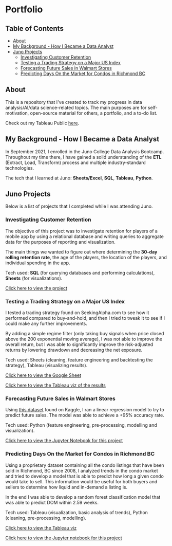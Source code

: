 # Portfolio

## Table of Contents

- [About](#about)
- [My Background - How I Became a Data Analyst](#my-background---how-i-became-a-data-analyst)
- [Juno Projects](#juno-projects)
  * [Investigating Customer Retention](#investigating-customer-retention)
  * [Testing a Trading Strategy on a Major US Index](#testing-a-trading-strategy-on-a-major-us-index)
  * [Forecasting Future Sales in Walmart Stores](#forecasting-future-sales-in-walmart-stores)
  * [Predicting Days On the Market for Condos in Richmond BC](#predicting-days-on-the-market-for-condos-in-richmond-bc)

## About

This is a repository that I've created to track my progress in data analysis/AI/data science-related topics. The main purposes are for self-motivation, open-source material for others, a portfolio, and a to-do list.

Check out my Tableau Public [here](https://public.tableau.com/app/profile/brendanjca#!/?newProfile=&activeTab=0).

## My Background - How I Became a Data Analyst

In September 2021, I enrolled in the Juno College Data Analysis Bootcamp. Throughout my time there, I have gained a solid understanding of the **ETL** (Extract, Load, Transform) process and multiple industry-standard technologies.

The tech that I learned at Juno: **Sheets/Excel**, **SQL**, **Tableau**, **Python**.

## Juno Projects

Below is a list of projects that I completed while I was attending Juno.

### Investigating Customer Retention
The objective of this project was to investigate retention for players of a mobile app by using a relational database and writing queries to aggregate data for the purposes of reporting and visualization.

The main things we wanted to figure out where determining the **30-day rolling retention rate**, the age of the players, the location of the players, and individual spending in the app.

Tech used: **SQL** (for querying databases and performing calculations), **Sheets** (for visualizations).

[Click here to view the project](https://github.com/brendanjca/Portfolio/tree/main/Customer%20Retention%20Project)

### Testing a Trading Strategy on a Major US Index
I tested a trading strategy found on SeekingAlpha.com to see how it performed compared to buy-and-hold, and then I tried to tweak it to see if I could make any further improvements.

By adding a simple regime filter (only taking buy signals when price closed above the 200 exponential moving average), I was not able to improve the overall return, but I was able to significantly improve the risk-adjusted returns by lowering drawdown and decreasing the net exposure.

Tech used: Sheets (cleaning, feature engineering and backtesting the strategy), Tableau (visualizing results).

[Click here to view the Google Sheet](https://docs.google.com/spreadsheets/d/1R3bi2yO4T7jkQPyNRhOs1266X0roEEDxPwvCgRSsFyo/edit?usp=sharing)

[Click here to view the Tableau viz of the results](https://public.tableau.com/app/profile/brendanjca/viz/Project2_16364032426860/Story1)

### Forecasting Future Sales in Walmart Stores
Using [this dataset](https://www.kaggle.com/divyajeetthakur/walmart-sales-prediction) found on Kaggle, I ran a linear regression model to try to predict future sales. The model was able to achieve a +95% accuracy rate.

Tech used: Python (feature engineering, pre-processing, modelling and visualization).

[Click here to view the Jupyter Notebook for this project](https://github.com/brendanjca/Portfolio/blob/main/Walmart%20Sales%20Forecast%20Project/Walmart%20Data%20Project.ipynb)

### Predicting Days On the Market for Condos in Richmond BC
Using a proprietary dataset containing all the condo listings that have been sold in Richmond, BC since 2008, I analyzed trends in the condo market and tried to develop a model that is able to predict how long a given condo would take to sell. This information would be useful for both buyers and sellers to determine how liquid and in-demand a listing is.

In the end I was able to develop a random forest classification model that was able to predict DOM within 2.59 weeks.

Tech used: Tableau (visualization, basic analysis of trends), Python (cleaning, pre-processing, modelling).

[Click here to view the Tableau viz](https://public.tableau.com/app/profile/brendanjca/viz/TableauRichmondCondo/Story1?publish=yes)

[Click here to view the Jupyter notebook for this project](https://github.com/brendanjca/Portfolio/blob/main/Richmond%20Condo%20Project.ipynb)
